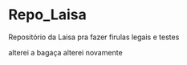 # Repo_Laisa
Repositório da Laisa pra fazer firulas legais e testes

alterei a bagaça 
alterei novamente 
